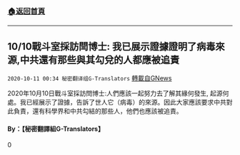 ###  [:house:返回首頁](https://github.com/ourhimalayas/txt)
---

## 10/10戰斗室採訪閆博士: 我已展示證據證明了病毒來源,中共還有那些與其勾兌的人都應被追責
`2020-10-11 00:34 秘密翻译组G-Translators` [轉載自GNews](https://gnews.org/zh-hant/416941/)

2020年10月10日戰斗室採訪閆博士:人們應該一起努力去了解其緣何發生, 起源何處。我已經展示了證據，告訴了世人它（病毒）的來源。因此大家應該要求中共對此負責，還有科學界和中共勾結的那些人，他們也應該被追責。



####  **By：【秘密翻譯組G-Translators】**

0
